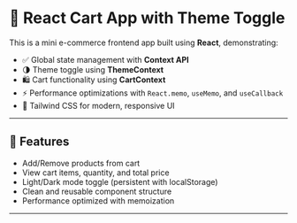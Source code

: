 # 🛒 React Cart App with Theme Toggle

This is a mini e-commerce frontend app built using **React**, demonstrating:

- ✅ Global state management with **Context API**
- 🌗 Theme toggle using **ThemeContext**
- 🛍️ Cart functionality using **CartContext**
- ⚡ Performance optimizations with `React.memo`, `useMemo`, and `useCallback`
- 🎨 Tailwind CSS for modern, responsive UI

---

## 🔧 Features

- Add/Remove products from cart
- View cart items, quantity, and total price
- Light/Dark mode toggle (persistent with localStorage)
- Clean and reusable component structure
- Performance optimized with memoization

---
